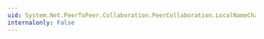 ```yaml
---
uid: System.Net.PeerToPeer.Collaboration.PeerCollaboration.LocalNameChanged
internalonly: False
---
```

